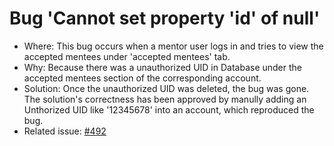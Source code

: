 # Bug 'Cannot set property 'id' of null'
- Where: This bug occurs when a mentor user logs in and tries to view the accepted mentees under 'accepted mentees' tab.
- Why: Because there was a unauthorized UID in Database under the accepted mentees section of the corresponding account.
- Solution: Once the unauthorized UID was deleted, the bug was gone. The solution's correctness has been approved by manully adding an Unthorized UID like '12345678' into an account, which reproduced the bug.
- Related issue: [#492](https://github.com/jpabadir/pace-c/issues/492)
